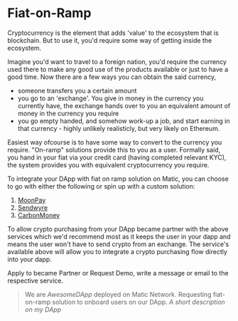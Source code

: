 # Fiat-on-Ramp

Cryptocurrency is the element that adds 'value' to the ecosystem that is blockchain. But to use it, you'd require some way of getting inside the ecosystem. 

Imagine you'd want to travel to a foreign nation, you'd require the currency used there to make any good use of the products available or just to have a good time. Now there are a few ways you can obtain the said currency, 

- someone transfers you a certain amount
- you go to an 'exchange'. You give in money in the currency you currently have, the exchange hands over to you an equivalent amount of money in the currency you require
- you go empty handed, and somehow work-up a job, and start earning in that currency - highly unlikely realisticly, but very likely on Ethereum.

Easiest way ofcourse is to have some way to convert to the currency you require. "On-ramp" solutions provide this to you as a user. 
Formally said, you hand in your fiat via your credit card (having completed relevant KYC), the system provides you with equivalent cryptocurrency you require.

To integrate your DApp with fiat on ramp solution on Matic, you can choose to go with either the following or spin up with a custom solution:

1. [MoonPay]([https://www.moonpay.io/](https://www.moonpay.io/))
2. [Sendwyre]([https://www.sendwyre.com/](https://www.sendwyre.com/))
3. [CarbonMoney]([https://www.carbon.money/](https://www.carbon.money/))

To allow crypto purchasing from your DApp became partner with the above services which we'd recommend most as it keeps the user in your dapp and means the user won't have to send crypto from an exchange. The service's available above will allow you to integrate a crypto purchasing flow directly into your dapp.

Apply to became Partner or Request Demo, write a message or email to the respective service.

> We are *AwesomeDApp* deployed on Matic Network. Requesting fiat-on-ramp solution to onboard users on our DApp. *A short description on my DApp*
